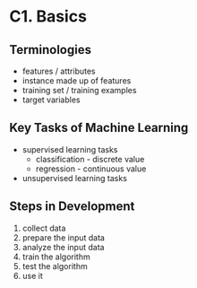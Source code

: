 # C1. Basics

## Terminologies

- features / attributes
- instance made up of features
- training set / training examples
- target variables

## Key Tasks of Machine Learning

- supervised learning tasks
  - classification - discrete value
  - regression - continuous value
- unsupervised learning tasks

## Steps in Development

1. collect data
2. prepare the input data
3. analyze the input data
4. train the algorithm
5. test the algorithm
6. use it